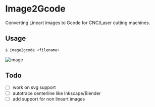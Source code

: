 # Image2Gcode

Converting Lineart images to Gcode for CNC/Laser cutting machines.

## Usage

```bash
$ image2gcode <filename>
```
![image](https://user-images.githubusercontent.com/37984032/164204547-6bb05b93-e3b9-4145-a666-2a12d3ed1c2d.png)



## Todo

- [ ] work on svg support
- [ ] autotrace centerline like Inkscape/Blender
- [ ] add support for non lineart images
